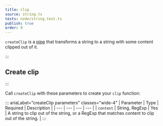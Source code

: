 ```yaml
---
title: clip
source: string.ts
tests: node/string.test.ts
publish: true
order: 0
---
```


`createClip` is a [pipe](/docs/logic/pipes-overview) that transforms a string to a string with some content clipped out of it.


:::
## Create clip
:::

Call `createClip` with these parameters to create your `clip` function:

::: ariaLabel="createClip parameters" classes="wide-4"
| Parameter | Type | Required | Description |
| --- | --- | --- | --- |
| `content` | String, RegExp | Yes | A string to clip out of the string, or a RegExp that matches content to clip out of the string. |
:::


